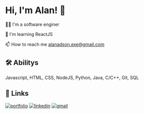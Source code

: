 
# Hi, I'm Alan! 👋


👩‍💻 I'm a software enginer

🧠 I'm learning ReactJS

📫  How to reach me alanadson.exe@gmail.com


## 🛠 Abilitys
Javascript, HTML, CSS, NodeJS, Python, Java, C/C++, Git, SQL


## 🔗 Links
[![portfolio](https://img.shields.io/badge/meu_portfolio-000?style=for-the-badge&logo=ko-fi&logoColor=white)](https://alanadson.com/)
[![linkedin](https://img.shields.io/badge/linkedin-0A66C2?style=for-the-badge&logo=linkedin&logoColor=white)](https://www.linkedin.com/)
[![gmail](https://img.shields.io/badge/gmail-D93025?style=for-the-badge&logo=gmail&logoColor=white)](mailto:alanadson.exe@gmail.com)
